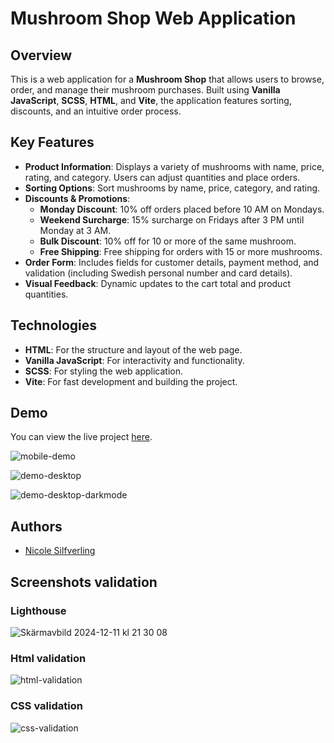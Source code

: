 # Mushroom Shop Web Application

## Overview

This is a web application for a **Mushroom Shop** that allows users to browse, order, and manage their mushroom purchases. Built using **Vanilla JavaScript**, **SCSS**, **HTML**, and **Vite**, the application features sorting, discounts, and an intuitive order process.

## Key Features

- **Product Information**: Displays a variety of mushrooms with name, price, rating, and category. Users can adjust quantities and place orders.
- **Sorting Options**: Sort mushrooms by name, price, category, and rating.
- **Discounts & Promotions**: 
  - **Monday Discount**: 10% off orders placed before 10 AM on Mondays.
  - **Weekend Surcharge**: 15% surcharge on Fridays after 3 PM until Monday at 3 AM.
  - **Bulk Discount**: 10% off for 10 or more of the same mushroom.
  - **Free Shipping**: Free shipping for orders with 15 or more mushrooms.
- **Order Form**: Includes fields for customer details, payment method, and validation (including Swedish personal number and card details).
- **Visual Feedback**: Dynamic updates to the cart total and product quantities.

## Technologies

- **HTML**: For the structure and layout of the web page.
- **Vanilla JavaScript**: For interactivity and functionality.
- **SCSS**: For styling the web application.
- **Vite**: For fast development and building the project.

## Demo
You can view the live project [here](https://nicolesilfverling.github.io/mushroom-webshop/).

![mobile-demo](https://github.com/user-attachments/assets/c9ce3390-6db1-4d1b-87f1-d5d4757f527b)

![demo-desktop](https://github.com/user-attachments/assets/56b56cb5-0bb4-420d-9e71-3900803e242f)

![demo-desktop-darkmode](https://github.com/user-attachments/assets/86c6cbd7-b3ef-4704-acd0-e376465d6bd4)

## Authors

- [Nicole Silfverling](https://www.github.com/NicoleSilfverling)

## Screenshots validation
### Lighthouse
![Skärmavbild 2024-12-11 kl  21 30 08](https://github.com/user-attachments/assets/cf44db84-f089-4782-b322-ef18fd448cfa)

### Html validation
![html-validation](https://github.com/user-attachments/assets/449977b9-a04c-4244-8b4a-eede9820b7a0)

### CSS validation
![css-validation](https://github.com/user-attachments/assets/58c6d3fd-690b-4e1e-97e0-32dc5358ef71)



